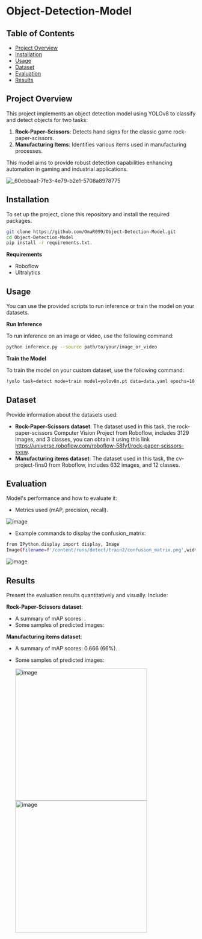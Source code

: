 # Object-Detection-Model
## Table of Contents  
- [Project Overview](#project-overview)  
- [Installation](#installation)
- [Usage](#usage)  
- [Dataset](#dataset)  
- [Evaluation](#evaluation)  
- [Results](#results)  
## Project Overview  
This project implements an object detection model using YOLOv8 to classify and detect objects for two tasks:  
1. **Rock-Paper-Scissors**: Detects hand signs for the classic game rock-paper-scissors.  
2. **Manufacturing Items**: Identifies various items used in manufacturing processes.  

This model aims to provide robust detection capabilities enhancing automation in gaming and industrial applications.

![_60ebbaa1-7fe3-4e79-b2e1-5708a8978775](https://github.com/user-attachments/assets/48c032bc-c2fd-4cae-a2ff-9cce59b7fca1)


## Installation  
To set up the project, clone this repository and install the required packages. 
```bash  
git clone https://github.com/OmaR099/Object-Detection-Model.git
cd Object-Detection-Model  
pip install -r requirements.txt.
```
 
**Requirements**
- Roboflow
- Ultralytics

## Usage
You can use the provided scripts to run inference or train the model on your datasets.

**Run Inference**

To run inference on an image or video, use the following command:
```bash  
python inference.py --source path/to/your/image_or_video
```

**Train the Model**

To train the model on your custom dataset, use the following command:
```bash  
!yolo task=detect mode=train model=yolov8n.pt data=data.yaml epochs=10 imgsz=640 plots=True
```

## Dataset
Provide information about the datasets used:

- **Rock-Paper-Scissors dataset**: The dataset used in this task, the rock-paper-scissors Computer Vision Project from Roboflow, includes 3129 images, and 3 classes, you can obtain it using this link https://universe.roboflow.com/roboflow-58fyf/rock-paper-scissors-sxsw.
- **Manufacturing items dataset**: The dataset used in this task, the cv-project-fins0 from Roboflow, includes 632 images, and 12 classes.

## Evaluation
Model's performance and how to evaluate it:

- Metrics used (mAP, precision, recall).

![image](https://github.com/user-attachments/assets/672293b1-421c-47e3-a32c-35dd5a144036)

- Example commands to display the confusion_matrix:
```bash  
from IPython.display import display, Image
Image(filename=f'/content/runs/detect/train2/confusion_matrix.png',width=600)
```
![image](https://github.com/user-attachments/assets/fb66e12e-b514-4216-9efe-aff07823bd01)

## Results
Present the evaluation results quantitatively and visually. Include:

**Rock-Paper-Scissors dataset**:
- A summary of mAP scores: .
- Some samples of predicted images:



**Manufacturing items dataset**:
- A summary of mAP scores: 0.666 (66%).
- Some samples of predicted images:

   <img src="https://github.com/user-attachments/assets/b3f01219-754c-4ac2-adb8-a856924ecff6" alt="image" width="350" height="350" /> <img src="https://github.com/user-attachments/assets/0b5d6af4-0824-45df-9a28-c807a11a5861" alt="image" width="350" height="350" />
